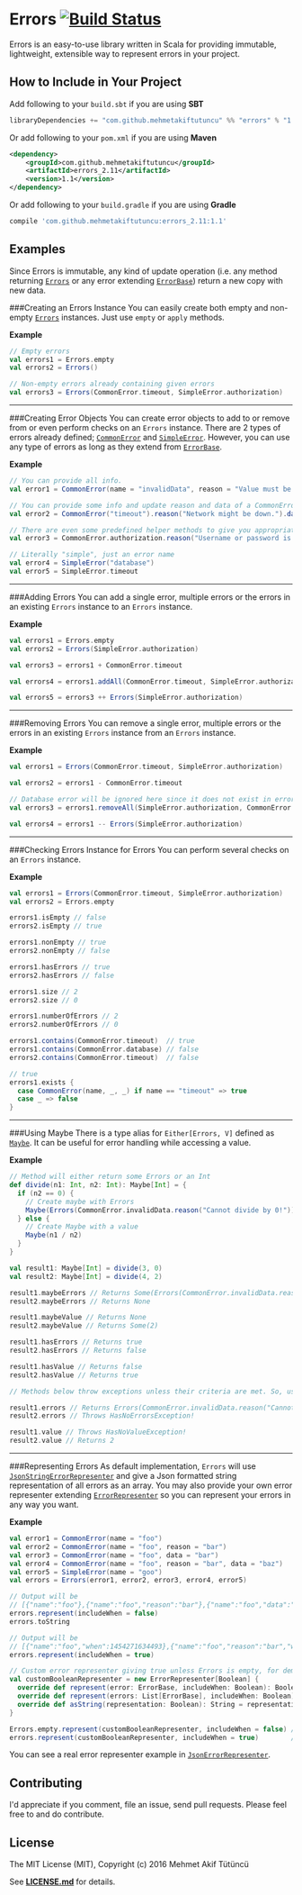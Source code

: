 Errors [![Build Status](https://travis-ci.org/mehmetakiftutuncu/Errors.svg?branch=master)](https://travis-ci.org/mehmetakiftutuncu/Errors)
======

Errors is an easy-to-use library written in Scala for providing immutable, lightweight, extensible way to represent errors in your project.

How to Include in Your Project
--------------
Add following to your ```build.sbt``` if you are using **SBT**
```sbt
libraryDependencies += "com.github.mehmetakiftutuncu" %% "errors" % "1.1"
```

Or add following to your ```pom.xml``` if you are using **Maven**
```xml
<dependency>
	<groupId>com.github.mehmetakiftutuncu</groupId>
	<artifactId>errors_2.11</artifactId>
	<version>1.1</version>
</dependency>
```

Or add following to your ```build.gradle``` if you are using **Gradle**
```gradle
compile 'com.github.mehmetakiftutuncu:errors_2.11:1.1'
```

Examples
--------------
Since Errors is immutable, any kind of update operation (i.e. any method returning [```Errors```](src/main/scala/com/github/mehmetakiftutuncu/errors/Errors.scala) or any error extending [```ErrorBase```](src/main/scala/com/github/mehmetakiftutuncu/errors/base/ErrorBase.scala)) return a new copy with new data.

###Creating an Errors Instance
You can easily create both empty and non-empty [```Errors```](src/main/scala/com/github/mehmetakiftutuncu/errors/Errors.scala) instances. Just use ```empty``` or ```apply``` methods.

**Example**
```scala
// Empty errors
val errors1 = Errors.empty
val errors2 = Errors()

// Non-empty errors already containing given errors
val errors3 = Errors(CommonError.timeout, SimpleError.authorization)
```

****

###Creating Error Objects
You can create error objects to add to or remove from or even perform checks on an ```Errors``` instance. There are 2 types of errors already defined; [```CommonError```](src/main/scala/com/github/mehmetakiftutuncu/errors/CommonError.scala) and [```SimpleError```](src/main/scala/com/github/mehmetakiftutuncu/errors/SimpleError.scala). However, you can use any type of errors as long as they extend from [```ErrorBase```](src/main/scala/com/github/mehmetakiftutuncu/errors/base/ErrorBase.scala).

**Example**
```scala
// You can provide all info.
val error1 = CommonError(name = "invalidData", reason = "Value must be a positive integer.", data = "-5")

// You can provide some info and update reason and data of a CommonError later.
val error2 = CommonError("timeout").reason("Network might be down.").data("30 seconds")

// There are even some predefined helper methods to give you appropriate instances easily. 
val error3 = CommonError.authorization.reason("Username or password is invalid!")

// Literally "simple", just an error name
val error4 = SimpleError("database")
val error5 = SimpleError.timeout
```

****

###Adding Errors
You can add a single error, multiple errors or the errors in an existing ```Errors``` instance to an ```Errors``` instance.

**Example**
```scala
val errors1 = Errors.empty
val errors2 = Errors(SimpleError.authorization)

val errors3 = errors1 + CommonError.timeout

val errors4 = errors1.addAll(CommonError.timeout, SimpleError.authorization)

val errors5 = errors3 ++ Errors(SimpleError.authorization)
```

****

###Removing Errors
You can remove a single error, multiple errors or the errors in an existing ```Errors``` instance from an ```Errors``` instance.

**Example**
```scala
val errors1 = Errors(CommonError.timeout, SimpleError.authorization)

val errors2 = errors1 - CommonError.timeout

// Database error will be ignored here since it does not exist in errors1 anyway.
val errors3 = errors1.removeAll(SimpleError.authorization, CommonError.database)

val errors4 = errors1 -- Errors(SimpleError.authorization)
```

****

###Checking Errors Instance for Errors
You can perform several checks on an ```Errors``` instance.

**Example**
```scala
val errors1 = Errors(CommonError.timeout, SimpleError.authorization)
val errors2 = Errors.empty

errors1.isEmpty // false
errors2.isEmpty // true

errors1.nonEmpty // true
errors2.nonEmpty // false

errors1.hasErrors // true
errors2.hasErrors // false

errors1.size // 2
errors2.size // 0

errors1.numberOfErrors // 2
errors2.numberOfErrors // 0

errors1.contains(CommonError.timeout)  // true
errors1.contains(CommonError.database) // false
errors2.contains(CommonError.timeout)  // false

// true
errors1.exists {
  case CommonError(name, _, _) if name == "timeout" => true
  case _ => false
}
```

****

###Using Maybe
There is a type alias for ```Either[Errors, V]``` defined as [```Maybe```](src/main/scala/com/github/mehmetakiftutuncu/errors/package.scala). It can be useful for error handling while accessing a value.  

**Example**
```scala
// Method will either return some Errors or an Int
def divide(n1: Int, n2: Int): Maybe[Int] = {
  if (n2 == 0) {
    // Create maybe with Errors
    Maybe(Errors(CommonError.invalidData.reason("Cannot divide by 0!")))
  } else {
    // Create Maybe with a value
    Maybe(n1 / n2)
  }
}

val result1: Maybe[Int] = divide(3, 0)
val result2: Maybe[Int] = divide(4, 2)

result1.maybeErrors // Returns Some(Errors(CommonError.invalidData.reason("Cannot divide by 0!")))
result2.maybeErrors // Returns None

result1.maybeValue // Returns None
result2.maybeValue // Returns Some(2)

result1.hasErrors // Returns true
result2.hasErrors // Returns false

result1.hasValue // Returns false
result2.hasValue // Returns true

// Methods below throw exceptions unless their criteria are met. So, use them with caution!

result1.errors // Returns Errors(CommonError.invalidData.reason("Cannot divide by 0!"))
result2.errors // Throws HasNoErrorsException!

result1.value // Throws HasNoValueException!
result2.value // Returns 2
```

****

###Representing Errors
As default implementation, ```Errors``` will use [```JsonStringErrorRepresenter```](src/main/scala/com/github/mehmetakiftutuncu/errors/representation/JsonStringErrorRepresenter.scala) and give a Json formatted string representation of all errors as an array. You may also provide your own error representer extending [```ErrorRepresenter```](src/main/scala/com/github/mehmetakiftutuncu/errors/representation/ErrorRepresenter.scala) so you can represent your errors in any way you want.

**Example**
```scala
val error1 = CommonError(name = "foo")
val error2 = CommonError(name = "foo", reason = "bar")
val error3 = CommonError(name = "foo", data = "bar")
val error4 = CommonError(name = "foo", reason = "bar", data = "baz")
val error5 = SimpleError(name = "goo")
val errors = Errors(error1, error2, error3, error4, error5)

// Output will be
// [{"name":"foo"},{"name":"foo","reason":"bar"},{"name":"foo","data":"bar"},{"name":"foo","reason":"bar","data":"baz"},{"name":"goo"}]
errors.represent(includeWhen = false)
errors.toString

// Output will be
// [{"name":"foo","when":1454271634493},{"name":"foo","reason":"bar","when":1454271634557},{"name":"foo","data":"bar","when":1454271634621},{"name":"foo","reason":"bar","data":"baz","when":1454271634680},{"name":"goo","when":1454271634737}]
errors.represent(includeWhen = true)

// Custom error representer giving true unless Errors is empty, for demonstration purposes
val customBooleanRepresenter = new ErrorRepresenter[Boolean] {
  override def represent(error: ErrorBase, includeWhen: Boolean): Boolean = true
  override def represent(errors: List[ErrorBase], includeWhen: Boolean): Boolean = if (errors.isEmpty) false else true
  override def asString(representation: Boolean): String = representation.toString
}

Errors.empty.represent(customBooleanRepresenter, includeWhen = false) // Returns false
errors.represent(customBooleanRepresenter, includeWhen = true)        // Returns true
```

You can see a real error representer example in [```JsonErrorRepresenter```](samples/PlayFrameworkExample/app/controllers/JsonErrorRepresenter.scala).

Contributing
--------------
I'd appreciate if you comment, file an issue, send pull requests. Please feel free to and do contribute.

License
--------------
The MIT License (MIT), Copyright (c) 2016 Mehmet Akif Tütüncü

See [**LICENSE.md**](LICENSE.md) for details.

